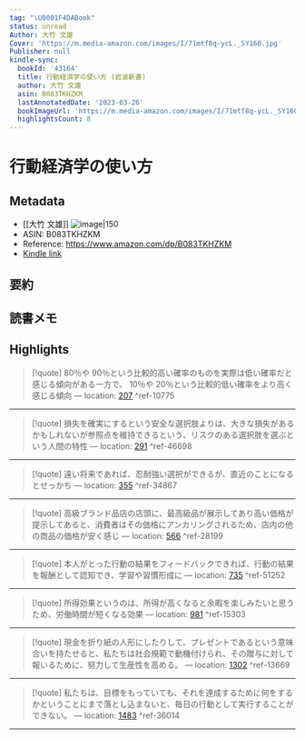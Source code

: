 ```yaml
---
tag: "\U0001F4DABook"
status: unread
Author: 大竹 文雄
Cover: 'https://m.media-amazon.com/images/I/71mtf8q-ycL._SY160.jpg'
Publisher: null
kindle-sync:
  bookId: '43164'
  title: 行動経済学の使い方 (岩波新書)
  author: 大竹 文雄
  asin: B083TKHZKM
  lastAnnotatedDate: '2023-03-26'
  bookImageUrl: 'https://m.media-amazon.com/images/I/71mtf8q-ycL._SY160.jpg'
  highlightsCount: 8
---
```

# 行動経済学の使い方
## Metadata
* [[大竹 文雄]]
![image|150](https://m.media-amazon.com/images/I/71mtf8q-ycL._SY160.jpg)
* ASIN: B083TKHZKM
* Reference: https://www.amazon.com/dp/B083TKHZKM
* [Kindle link](kindle://book?action=open&asin=B083TKHZKM)
## 要約
## 読書メモ
## Highlights
>[!quote]
>80％や 90％という比較的高い確率のものを実際は低い確率だと感じる傾向がある一方で、 10％や 20％という比較的低い確率をより高く感じる傾向 — location: [207](kindle://book?action=open&asin=B083TKHZKM&location=207) ^ref-10775

---
>[!quote]
>損失を確実にするという安全な選択肢よりは、大きな損失があるかもしれないが参照点を維持できるという、リスクのある選択肢を選ぶという人間の特性 — location: [291](kindle://book?action=open&asin=B083TKHZKM&location=291) ^ref-46698

---
>[!quote]
>遠い将来であれば、忍耐強い選択ができるが、直近のことになるとせっかち — location: [355](kindle://book?action=open&asin=B083TKHZKM&location=355) ^ref-34867

---
>[!quote]
>高級ブランド品店の店頭に、最高級品が展示してあり高い価格が提示してあると、消費者はその価格にアンカリングされるため、店内の他の商品の価格が安く感じ — location: [566](kindle://book?action=open&asin=B083TKHZKM&location=566) ^ref-28199

---
>[!quote]
>本人がとった行動の結果をフィードバックできれば、行動の結果を報酬として認知でき、学習や習慣形成に — location: [735](kindle://book?action=open&asin=B083TKHZKM&location=735) ^ref-51252

---
>[!quote]
>所得効果というのは、所得が高くなると余暇を楽しみたいと思うため、労働時間が短くなる効果 — location: [981](kindle://book?action=open&asin=B083TKHZKM&location=981) ^ref-15303

---
>[!quote]
>現金を折り紙の人形にしたりして、プレゼントであるという意味合いを持たせると、私たちは社会規範で動機付けられ、その贈与に対して報いるために、努力して生産性を高める。 — location: [1302](kindle://book?action=open&asin=B083TKHZKM&location=1302) ^ref-13669

---
>[!quote]
>私たちは、目標をもっていても、それを達成するために何をするかということにまで落とし込まないと、毎日の行動として実行することができない。 — location: [1483](kindle://book?action=open&asin=B083TKHZKM&location=1483) ^ref-36014

---
